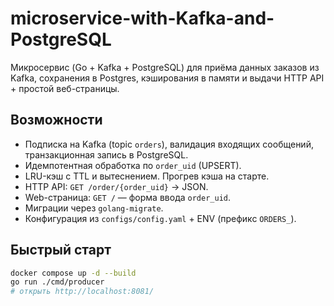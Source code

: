 # microservice-with-Kafka-and-PostgreSQL

Микросервис (Go + Kafka + PostgreSQL) для приёма данных заказов из Kafka, сохранения в Postgres, кэширования в памяти и выдачи HTTP API + простой веб-страницы.

## Возможности
- Подписка на Kafka (topic `orders`), валидация входящих сообщений, транзакционная запись в PostgreSQL.
- Идемпотентная обработка по `order_uid` (UPSERT).
- LRU-кэш с TTL и вытеснением. Прогрев кэша на старте.
- HTTP API: `GET /order/{order_uid}` → JSON.
- Web-страница: `GET /` — форма ввода `order_uid`.
- Миграции через `golang-migrate`.
- Конфигурация из `configs/config.yaml` + ENV (префикс `ORDERS_`).

## Быстрый старт
```bash
docker compose up -d --build
go run ./cmd/producer
# открыть http://localhost:8081/
```

